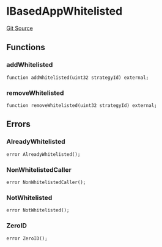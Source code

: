 # IBasedAppWhitelisted
[Git Source](https://github.com/ssvlabs/based-applications/blob/506ac6ae02f84ad3df44eadfe12c8fc0cb108f44/src/middleware/interfaces/IBasedAppWhitelisted.sol)


## Functions
### addWhitelisted


```solidity
function addWhitelisted(uint32 strategyId) external;
```

### removeWhitelisted


```solidity
function removeWhitelisted(uint32 strategyId) external;
```

## Errors
### AlreadyWhitelisted

```solidity
error AlreadyWhitelisted();
```

### NonWhitelistedCaller

```solidity
error NonWhitelistedCaller();
```

### NotWhitelisted

```solidity
error NotWhitelisted();
```

### ZeroID

```solidity
error ZeroID();
```

